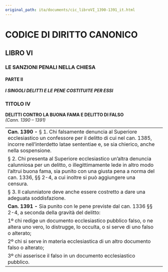 ```yaml
---
original_path: ita/documents/cic_libroVI_1390-1391_it.html
---
```


# CODICE DI DIRITTO CANONICO

## LIBRO VI

### LE SANZIONI PENALI NELLA CHIESA

#### PARTE II

##### I SINGOLI DELITTI E LE PENE COSTITUITE PER ESSI

### TITOLO IV

**DELITTI CONTRO LA BUONA FAMA E DELITTO DI FALSO**  
*(Cann. 1390 – 1391)*

|  |  |
|---|---|
| **Can. 1390 -** § 1. Chi falsamente denuncia al Superiore ecclesiastico un confessore per il delitto di cui nel can. 1385, incorre nell’interdetto latae sententiae e, se sia chierico, anche nella sospensione. |  |
| § 2. Chi presenta al Superiore ecclesiastico un’altra denuncia calunniosa per un delitto, o illegittimamente lede in altro modo l’altrui buona fama, sia punito con una giusta pena a norma del can. 1336, §§ 2-4, a cui inoltre si può aggiungere una censura. |  |
| § 3. Il calunniatore deve anche essere costretto a dare una adeguata soddisfazione. |  |
| **Can. 1391 -** Sia punito con le pene previste dal can. 1336 §§ 2-4, a seconda della gravità del delitto: |  |
| 1º chi redige un documento ecclesiastico pubblico falso, o ne altera uno vero, lo distrugge, lo occulta, o si serve di uno falso o alterato; |  |
| 2º chi si serve in materia ecclesiastica di un altro documento falso o alterato; |  |
| 3º chi asserisce il falso in un documento ecclesiastico pubblico. |  |